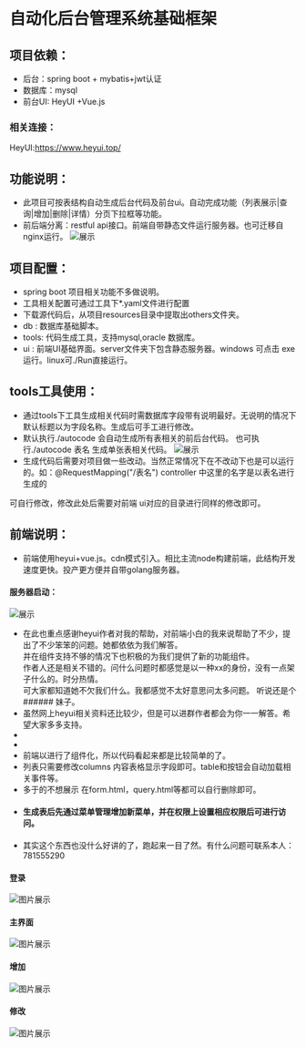 自动化后台管理系统基础框架  
===
项目依赖：
-------
* 后台：spring boot + mybatis+jwt认证
* 数据库：mysql 
* 前台UI: HeyUI +Vue.js  

      
### 相关连接：
HeyUI:https://www.heyui.top/
## 功能说明：
  * 此项目可按表结构自动生成后台代码及前台ui。自动完成功能（列表展示|查询|增加|删除|详情）分页下拉框等功能。
  * 前后端分离：restful api接口。前端自带静态文件运行服务器。也可迁移自nginx运行。
  ![展示](https://github.com/androidsr/images/blob/master/111.png "界面展示")  
  
## 项目配置：
 * spring boot 项目相关功能不多做说明。
 * 工具相关配置可通过工具下*.yaml文件进行配置
 * 下载源代码后，从项目resources目录中提取出others文件夹。
 * db : 数据库基础脚本。
 * tools: 代码生成工具，支持mysql,oracle 数据库。
 * ui : 前端UI基础界面。server文件夹下包含静态服务器。windows 可点击 exe运行。linux可./Run直接运行。
 
 ## tools工具使用：
  * 通过tools下工具生成相关代码时需数据库字段带有说明最好。无说明的情况下默认标题以为字段名称。生成后可手工进行修改。
  * 默认执行./autocode 会自动生成所有表相关的前后台代码。 也可执行./autocode 表名 生成单张表相关代码。
    ![展示](https://github.com/androidsr/images/blob/master/2222.png "工具使用")  
  * 生成代码后需要对项目做一些改动。当然正常情况下在不改动下也是可以运行的。如：@RequestMapping("/表名") controller 中这里的名字是以表名进行生成的
 
  可自行修改，修改此处后需要对前端 ui对应的目录进行同样的修改即可。  
  
## 前端说明： 
 * 前端使用heyui+vue.js。cdn模式引入。相比主流node构建前端，此结构开发速度更快。投产更方便并自带golang服务器。  
 #### 服务器启动：
 ![展示](https://github.com/androidsr/images/blob/master/3333.png "服务器启动")  
 * 在此也重点感谢heyui作者对我的帮助，对前端小白的我来说帮助了不少，提出了不少笨笨的问题。她都依依为我们解答。    
   并在组件支持不够的情况下也积极的为我们提供了新的功能组件。  
   作者人还是相关不错的。问什么问题时都感觉是以一种xx的身份，没有一点架子什么的。时分热情。  
   可大家都知道她不欠我们什么。我都感觉不太好意思问太多问题。 听说还是个######  妹子。  
 * 虽然网上heyui相关资料还比较少，但是可以进群作者都会为你一一解答。希望大家多多支持。  
 * 
 *  
 * 前端以进行了组件化，所以代码看起来都是比较简单的了。
 * 列表只需要修改columns 内容表格显示字段即可。table和按钮会自动加载相关事件等。
 * 多于的不想展示 在form.html，query.html等都可以自行删除即可。
 * ####  生成表后先通过菜单管理增加新菜单，并在权限上设置相应权限后可进行访问。
 * 其实这个东西也没什么好讲的了，跑起来一目了然。有什么问题可联系本人：781555290
 
 ####  登录
![图片展示](https://github.com/androidsr/images/blob/master/界面1.png "登录")  
####  主界面
![图片展示](https://github.com/androidsr/images/blob/master/界面2.png "主界面")  
####  增加
![图片展示](https://github.com/androidsr/images/blob/master/界面3.png "增加")  
####  修改
![图片展示](https://github.com/androidsr/images/blob/master/界面4.png "修改")  

